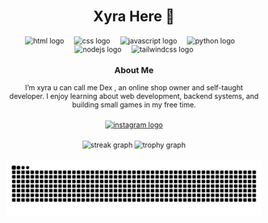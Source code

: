 <h1 align="center">Xyra Here 👋</h1>

###

<div align="center">
  <img src="https://skillicons.dev/icons?i=html" height="60" alt="html logo" />
  <img width="12" />
  <img src="https://skillicons.dev/icons?i=css" height="60" alt="css logo" />
  <img width="12" />
  <img src="https://skillicons.dev/icons?i=js" height="60" alt="javascript logo" />
  <img width="12" />
  <img src="https://skillicons.dev/icons?i=python" height="60" alt="python logo" />
  <img width="12" />
  <img src="https://skillicons.dev/icons?i=nodejs" height="60" alt="nodejs logo" />
  <img width="12" />
  <img src="https://skillicons.dev/icons?i=tailwind" height="60" alt="tailwindcss logo" />
</div>

###

<h3 align="center">About Me</h3>

<p align="center">
  I’m xyra u can call me Dex , an online shop owner and self-taught developer.  
  I enjoy learning about web development, backend systems, and building small games in my free time.  
</p>

###

<div align="center">
  <a href="https://instagram.com/0fbynsh_" target="_blank">
    <img src="https://img.shields.io/static/v1?message=Instagram&logo=instagram&label=&color=E4405F&logoColor=white&labelColor=&style=for-the-badge" height="25" alt="instagram logo" />
  </a>
</div>

###

<div align="center">
  <img src="https://streak-stats.demolab.com?user=dexccv&locale=en&mode=daily&theme=dracula&hide_border=false&border_radius=5&order=3" height="150" alt="streak graph" />
  <img src="https://github-profile-trophy.vercel.app?username=dexccv&theme=dracula&column=-1&row=1&margin-w=8&margin-h=8&no-bg=false&no-frame=false&order=4" height="150" alt="trophy graph" />
</div>

###

<picture>
  <source media="(prefers-color-scheme: dark)" srcset="https://raw.githubusercontent.com/dexccv/dexccv/output/pacman-contribution-graph-dark.svg">
  <source media="(prefers-color-scheme: light)" srcset="https://raw.githubusercontent.com/dexccv/dexccv/output/pacman-contribution-graph.svg">
  <img alt="pacman contribution graph" src="https://raw.githubusercontent.com/dexccv/dexccv/output/pacman-contribution-graph.svg">
</picture>

